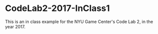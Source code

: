 # CodeLab2-2017-InClass1
This is an in class example for the NYU Game Center's Code Lab 2, in the year 2017.

